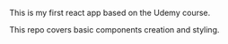 This is my first react app based on the Udemy course.

This repo covers basic components creation and styling.